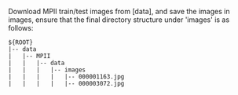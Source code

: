 Download MPII train/test images from [data], and save the images in images, ensure that the final directory structure under 'images' is as follows:
```
${ROOT}  
|-- data 
|   |-- MPII
|   |   |-- data  
|   |   |   |-- images  
|   |   |   |   |-- 000001163.jpg
|   |   |   |   |-- 000003072.jpg
```
